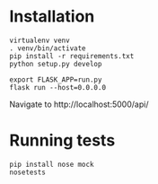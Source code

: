# Installation

```
virtualenv venv
. venv/bin/activate
pip install -r requirements.txt
python setup.py develop

export FLASK_APP=run.py
flask run --host=0.0.0.0
```

Navigate to http://localhost:5000/api/

# Running tests
```
pip install nose mock
nosetests
```
